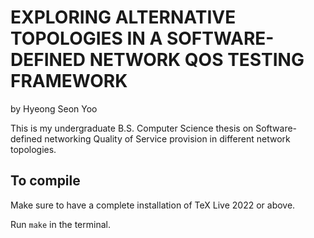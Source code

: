 # EXPLORING ALTERNATIVE TOPOLOGIES IN A SOFTWARE-DEFINED NETWORK QOS TESTING FRAMEWORK
by Hyeong Seon Yoo

This is my undergraduate B.S. Computer Science thesis on Software-defined networking Quality of Service provision in different network topologies.

## To compile
Make sure to have a complete installation of TeX Live 2022 or above.

Run `make` in the terminal.
